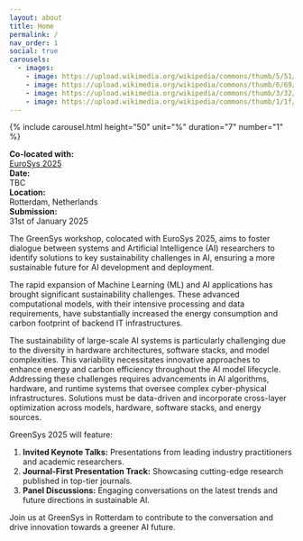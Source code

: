 ```yaml
---
layout: about
title: Home
permalink: /
nav_order: 1
social: true
carousels:
  - images: 
    - image: https://upload.wikimedia.org/wikipedia/commons/thumb/5/51/Oude_Haven_%28Rotterdam%29_2011.jpg/1024px-Oude_Haven_%28Rotterdam%29_2011.jpg?20110930163625
    - image: https://upload.wikimedia.org/wikipedia/commons/thumb/6/69/RotterdamMaasNederland.jpg/1024px-RotterdamMaasNederland.jpg?20091003151625
    - image: https://upload.wikimedia.org/wikipedia/commons/thumb/3/32/01_Rotterdam_-_Euromast.jpg/1024px-01_Rotterdam_-_Euromast.jpg?2017021518262
    - image: https://upload.wikimedia.org/wikipedia/commons/thumb/1/1f/Rotterdam%2C_The_Netherlands_%2815253271799%29.jpg/1024px-Rotterdam%2C_The_Netherlands_%2815253271799%29.jpg?20171024025652
---
```


{% include carousel.html height="50" unit="%" duration="7" number="1" %}

<div class="container-fluid text-center my-5">
    <div class="row mb-2 align-items-center d">
        <div class="col d-none d-md-block">
            <i class="fa-solid fa-people-roof fa-2xl" style="color: #5EBC67;"></i>
        </div>
        <div class="col d-none d-md-block">
            <i class="fa-regular fa-calendar-days fa-2xl" style="color: #5EBC67;"></i>
        </div>
        <div class="col d-none d-md-block">
            <i class="fa-solid fa-map-location-dot fa-2xl" style="color: #5EBC67;"></i>
        </div>
        <div class="col d-none d-md-block">
            <i class="fa-solid fa-hourglass-half fa-2xl" style="color: #5EBC67;"></i>
        </div>
    </div>
    <div class="row align-items-center">
        <div class="col-12 col-md-3">
            <strong>Co-located with:</strong> <br> <a href="https://2025.eurosys.org">EuroSys 2025</a>
        </div>
        <div class="col-12 col-md-3">
            <strong>Date:</strong> <br> TBC
        </div>
        <div class="col-12 col-md-3">
            <strong>Location:</strong> <br> Rotterdam, Netherlands
        </div>
        <div class="col-12 col-md-3">
            <strong>Submission:</strong> <br> 31st of January 2025
        </div>
    </div>
</div>


The GreenSys workshop, colocated with EuroSys 2025, aims to foster dialogue between systems and Artificial Intelligence (AI) researchers to identify solutions to key sustainability challenges in AI, 
ensuring a more sustainable future for AI development and deployment.

The rapid expansion of Machine Learning (ML) and AI applications has brought significant sustainability challenges. These advanced computational models,
with their intensive processing and data requirements, have substantially increased the energy consumption and carbon footprint of backend IT infrastructures.

The sustainability of large-scale AI systems is particularly challenging due to the diversity in hardware architectures, software stacks, and model complexities. 
This variability necessitates innovative approaches to enhance energy and carbon efficiency throughout the AI model lifecycle. Addressing these challenges requires advancements in AI algorithms,
 hardware, and runtime systems that oversee complex cyber-physical infrastructures. Solutions must be data-driven and incorporate cross-layer optimization across models, hardware, software stacks, and energy sources.

GreenSys 2025  will feature:

1. **Invited Keynote Talks:** Presentations from leading industry practitioners and academic researchers. 
2. **Journal-First Presentation Track:** Showcasing cutting-edge research published in top-tier journals.
3. **Panel Discussions:** Engaging conversations on the latest trends and future directions in sustainable AI.

Join us at GreenSys in Rotterdam to contribute to the conversation and drive innovation towards a greener AI future.